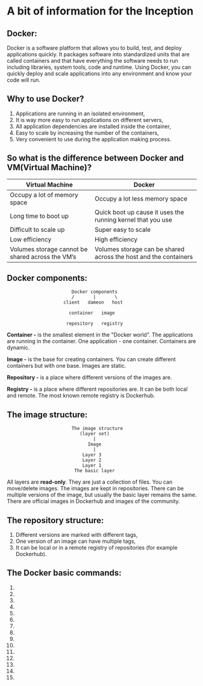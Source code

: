 # A bit of information for the Inception

## Docker:

Docker is a software platform that allows you to build, test, and deploy applications quickly. It packages 
software into standardized units that are called containers and that have everything the software needs to 
run including libraries, system tools, code and runtime. Using Docker, you can quickly deploy and scale 
applications into any environment and know your code will run.

## Why to use Docker?

1. Applications are running in an isolated environment,
2. It is way more easy to run applications on different servers,
3. Аll application dependencies are installed inside the container,
4. Еasy to scale by increasing the number of the containers,
5. Very convenient to use during the application making process.

## So what is the difference between Docker and VM(Virtual Machine)?

| Virtual Machine | Docker |
| --- | --- |
| Occupy a lot of memory space | Occupy a lot less memory space |
| Long time to boot up | Quick boot up cause it uses the running kernel that you use |
| Difficult to scale up | Super easy to scale |
| Low efficiency | High efficiency |
| Volumes storage cannot be shared across the VM’s  | Volumes storage can be shared across the host and the containers |

## Docker components:

                            Docker components
                            /       |       \
                         client   dameon   host

                           container   image

                          repository   registry


**Container -** is the smallest element in the "Docker world". The applications are running in the container.
One application - one container. Containers are dynamic.

**Image -** is the base for creating containers. You can create different containers but with one base.
Images are static.

**Repository -** is a place where different versions of the images are.

**Registry -** is a place where different repositories are. It can be both local and remote.
The most known remote registry is Dockerhub. 


## The image structure:

                            The image structure
                               (layer set)
                                    |
                                  Image
                                    |
                                Layer 3
                                Layer 2
                                Layer 1
                             The basic layer

All layers are **read-only**. They are just a collection of files.
You can move/delete images. The images are kept in repositories.
There can be multiple versions of the image, but usually the basic layer remains the same.
There are official images in Dockerhub and images of the community.

## The repository structure:

1. Different versions are marked with different tags,
2. One version of an image can have multiple tags,
3. It can be local or in a remote registry of repositories (for example Dockerhub).

## The Docker basic commands:

1. 
2. 
3. 
4. 
5. 
6. 
7. 
8. 
9. 
10. 
11. 
12. 
13. 
14. 
15. 

